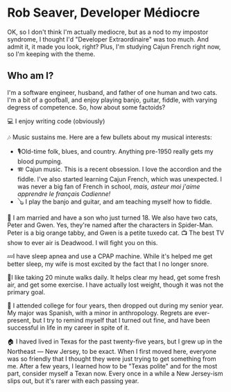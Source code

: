# Rob Seaver, Developer Médiocre

OK, so I don't think I'm actually mediocre, but as a nod to my impostor syndrome, I thought I'd "Developer Extraordinaire" was too much. And admit it, it made you look, right? Plus, I'm studying Cajun French right now, so I'm keeping with the theme.

## Who am I?

I'm a software engineer, husband, and father of one human and two cats. I'm a bit of a goofball, and enjoy playing banjo, guitar, fiddle, with varying degress of competence. So, how about some factoids?

💻 I enjoy writing code (obviously)

🎶 Music sustains me. Here are a few bullets about my musical interests:

- 🎙️Old-time folk, blues, and country. Anything pre-1950 really gets my blood pumping.
- 🪗 Cajun music. This is a recent obsession. I love the accordion and the fiddle. I've also started learning Cajun French, which was unexpected. I was never a big fan of French in school, *mais, asteur moi j'aime apprendre le français Cadienne!*
- 🪕 I play the banjo and guitar, and am teaching myself how to fiddle.

💑 I am married and have a son who just turned 18. We also have two cats, Peter and Gwen. Yes, they're named after the characters in Spider-Man. Peter is a big orange tabby, and Gwen is a petite tuxedo cat.
📺 The best TV show to ever air is Deadwood. I will fight you on this.

💤I have sleep apnea and use a CPAP machine. While it's helped me get better sleep, my wife is most excited by the fact that I no longer snore.


🚶I like taking 20 minute walks daily. It helps clear my head, get some fresh air, and get some exercise. I have actually lost weight, though it was not the primary goal.

🏫 I attended college for four years, then dropped out during my senior year. My major was Spanish, with a minor in anthropology. Regrets are ever-present, but I try to remind myself that I turned out fine, and have been successful in life in my career in spite of it.

🏠 I haved lived in Texas for the past twenty-five years, but I grew up in the Northeast &mdash; New Jersey, to be exact. When I first moved here, everyone was so friendly that I thought they were just trying to get something from me. After a few years, I learned how to be "Texas polite" and for the most part, consider myself a Texan now. Every once in a while a New Jersey-ism slips out, but it's rarer with each passing year.